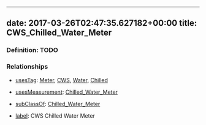 
---
date: 2017-03-26T02:47:35.627182+00:00
title: CWS_Chilled_Water_Meter
---
### Definition: TODO

### Relationships

* [usesTag](https://brickschema.org/schema/1.0/BrickFrame#usesTag): [Meter](https://brickschema.org/schema/1.0/BrickTag#Meter), [CWS](https://brickschema.org/schema/1.0/BrickTag#CWS), [Water](https://brickschema.org/schema/1.0/BrickTag#Water), [Chilled](https://brickschema.org/schema/1.0/BrickTag#Chilled)

* [usesMeasurement](https://brickschema.org/schema/1.0/BrickFrame#usesMeasurement): [Chilled_Water_Meter](https://brickschema.org/schema/1.0/Brick#Chilled_Water_Meter)

* [subClassOf](http://www.w3.org/2000/01/rdf-schema#subClassOf): [Chilled_Water_Meter](https://brickschema.org/schema/1.0/Brick#Chilled_Water_Meter)

* [label](http://www.w3.org/2000/01/rdf-schema#label): CWS Chilled Water Meter

